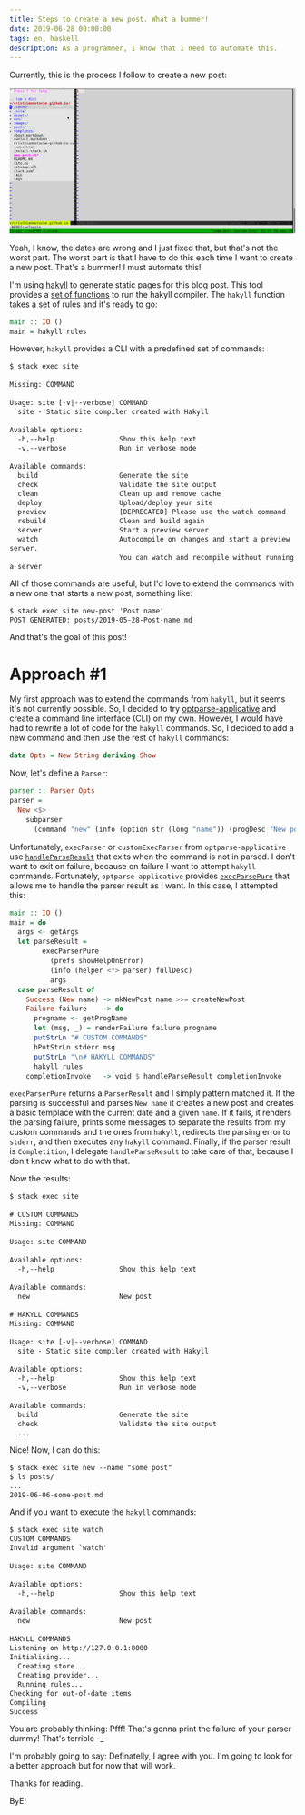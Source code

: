 ```yaml
---
title: Steps to create a new post. What a bummer!
date: 2019-06-28 00:00:00
tags: en, haskell
description: As a programmer, I know that I need to automate this.
---
```


Currently, this is the process I follow to create a new post:

<img src="/images/create-new-blog/create-new-blog.gif" alt="drawing" width="1000"/>

Yeah, I know, the dates are wrong and I just fixed that, but that's not the worst part.
The worst part is that I have to do this each time I want to create a new post.
That's a bummer! I must automate this!

I'm using [hakyll][hakyll] to generate static pages for this blog post.
This tool provides a [set of functions][hakyll-main] to run the hakyll compiler.
The `hakyll` function takes a set of rules and it's ready to go:

```haskell
main :: IO ()
main = hakyll rules
```

However, `hakyll` provides a CLI with a predefined set of commands:

```
$ stack exec site

Missing: COMMAND

Usage: site [-v|--verbose] COMMAND
  site - Static site compiler created with Hakyll

Available options:
  -h,--help                Show this help text
  -v,--verbose             Run in verbose mode

Available commands:
  build                    Generate the site
  check                    Validate the site output
  clean                    Clean up and remove cache
  deploy                   Upload/deploy your site
  preview                  [DEPRECATED] Please use the watch command
  rebuild                  Clean and build again
  server                   Start a preview server
  watch                    Autocompile on changes and start a preview server.
                           You can watch and recompile without running a server
```

All of those commands are useful, but I'd love to extend the commands with a new
one that starts a new post, something like:

```
$ stack exec site new-post 'Post name'
POST GENERATED: posts/2019-05-28-Post-name.md
```

And that's the goal of this post!

# Approach #1

My first approach was to extend the commands from `hakyll`, but it seems it's
not currently possible. So, I decided to try [optparse-applicative][optparse-applicative]
and create a command line interface (CLI) on my own. However, I would have had
to rewrite a lot of code for the `hakyll` commands. So, I decided to add a
new command and then use the rest of `hakyll` commands:

```haskell
data Opts = New String deriving Show
```

Now, let's define a `Parser`:

```haskell
parser :: Parser Opts
parser =
  New <$>
    subparser
      (command "new" (info (option str (long "name")) (progDesc "New post")))
```

Unfortunately, `execParser` or `customExecParser` from
`optparse-applicative` use [`handleParseResult`][handleParseResult]
that exits when the command is not in parsed. I don't want to exit
on failure, because on failure I want to attempt `hakyll` commands. Fortunately,
`optparse-applicative` provides [`execParsePure`][execParsePure] that allows me
to handle the parser result as I want. In this case, I attempted this:

```haskell
main :: IO ()
main = do
  args <- getArgs
  let parseResult =
        execParserPure
          (prefs showHelpOnError)
          (info (helper <*> parser) fullDesc)
          args
  case parseResult of
    Success (New name) -> mkNewPost name >>= createNewPost
    Failure failure    -> do
      progname <- getProgName
      let (msg, _) = renderFailure failure progname
      putStrLn "# CUSTOM COMMANDS"
      hPutStrLn stderr msg
      putStrLn "\n# HAKYLL COMMANDS"
      hakyll rules
    completionInvoke   -> void $ handleParseResult completionInvoke
```

`execParserPure` returns a `ParserResult` and I simply pattern matched it.
If the parsing is successful and parses `New name` it creates a new post and
creates a basic templace with the current date and a given `name`.
If it fails, it renders the parsing failure, prints some messages to separate the
results from my custom commands and the ones from `hakyll`,
redirects the parsing error to `stderr`, and then executes any `hakyll` command.
Finally, if the parser result is `Completition`, I delegate `handleParseResult`
to take care of that, because I don't know what to do with that.

Now the results:

```
$ stack exec site

# CUSTOM COMMANDS
Missing: COMMAND

Usage: site COMMAND

Available options:
  -h,--help                Show this help text

Available commands:
  new                      New post

# HAKYLL COMMANDS
Missing: COMMAND

Usage: site [-v|--verbose] COMMAND
  site - Static site compiler created with Hakyll

Available options:
  -h,--help                Show this help text
  -v,--verbose             Run in verbose mode

Available commands:
  build                    Generate the site
  check                    Validate the site output
  ...
```

Nice! Now, I can do this:

```
$ stack exec site new --name "some post"
$ ls posts/
...
2019-06-06-some-post.md
```

And if you want to execute the `hakyll` commands:

```
$ stack exec site watch
CUSTOM COMMANDS
Invalid argument `watch'

Usage: site COMMAND

Available options:
  -h,--help                Show this help text

Available commands:
  new                      New post

HAKYLL COMMANDS
Listening on http://127.0.0.1:8000
Initialising...
  Creating store...
  Creating provider...
  Running rules...
Checking for out-of-date items
Compiling
Success
```

You are probably thinking: Pfff! That's gonna print the failure of your parser dummy! That's terrible -_-

I'm probably going to say: Definatelly, I agree with you. I'm going to look for a better approach
but for now that will work.

Thanks for reading.

ByE!

[hakyll]:  https://hackage.haskell.org/package/hakyll
[hakyll-main]: https://hackage.haskell.org/package/hakyll-4.12.5.2/docs/Hakyll-Main.html
[optparse-applicative]: https://hackage.haskell.org/package/optparse-applicative
[handleParseResult]: https://hackage.haskell.org/package/optparse-applicative-0.14.3.0/docs/src/Options.Applicative.Extra.html#handleParseResult
[execParsePure]: https://hackage.haskell.org/package/optparse-applicative-0.14.3.0/docs/Options-Applicative.html#v:execParserPure
